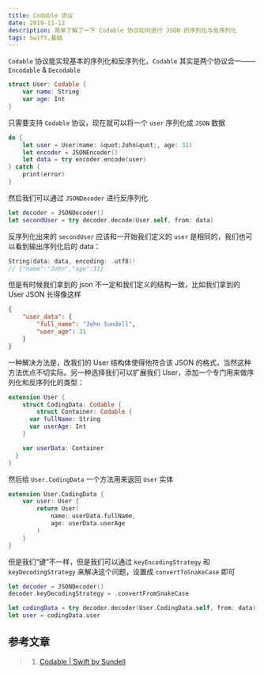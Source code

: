 ```yaml
---
title: Codable 协议
date: 2019-11-12
description: 简单了解了一下 Codable 协议如何进行 JSON 的序列化与反序列化
tags: Swift,基础
---
```


`Codable` 协议能实现基本的序列化和反序列化，`Codable` 其实是两个协议合一—— `Encodable` & `Decodable`

```swift
struct User: Codable {
    var name: String
    var age: Int
}
```

只需要支持 `Codable` 协议，现在就可以将一个 `user` 序列化成 `JSON` 数据

```swift
do {
    let user = User(name: &quot;John&quot;, age: 31)
    let encoder = JSONEncoder()
    let data = try encoder.encode(user)
} catch {
    print(error)
}
```

然后我们可以通过 `JSONDecoder` 进行反序列化

```swift
let decoder = JSONDecoder()
let secondUser = try decoder.decode(User.self, from: data)
```

反序列化出来的 `secondUser` 应该和一开始我们定义的 `user` 是相同的，我们也可以看到输出序列化后的 data：

```swift
String(data: data, encoding: .utf8)!
// {"name":"John","age":31}
```

但是有时候我们拿到的 json 不一定和我们定义的结构一致，比如我们拿到的 User JSON 长得像这样

```json
{
    "user_data": {
        "full_name": "John Sundell",
        "user_age": 31
    }
}
```

一种解决方法是，改我们的 User 结构体使得他符合该 JSON 的格式，当然这种方法优点不切实际。另一种选择我们可以扩展我们 User，添加一个专门用来做序列化和反序列化的类型：

```swift
extension User {
    struct CodingData: Codable {
        struct Container: Codable {
      var fullName: String
      var userAge: Int
    }

    var userData: Container
  }
}
```

然后给 `User.CodingData` 一个方法用来返回 `User` 实体

```swift
extension User.CodingData {
    var user: User {
        return User(
            name: userData.fullName,
            age: userData.userAge
        )
    }
}
```

但是我们“键”不一样，但是我们可以通过 `keyEncodingStrategy` 和 `keyDecodingStrategy` 来解决这个问题，设置成 `convertToSnakeCase` 即可

```swift
let decoder = JSONDecoder()
decoder.keyDecodingStrategy = .convertFromSnakeCase

let codingData = try decoder.decoder(User.CodingData.self, from: data)
let user = codingData.user
```

## 参考文章
> 1. [Codable | Swift by Sundell](https://www.notion.so/ninjiacoder/Codable-8e6e4568aa224c85a2d05a2cf7064009#fdd57185228a4819944aec10c995873d)

